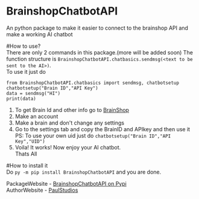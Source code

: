 # BrainshopChatbotAPI  
 An python package to make it easier to connect to the brainshop API and make a working AI chatbot  
 
 #How to use?  
 There are only 2 commands in this package.(more will be added soon)
 The function structure is `BrainshopChatbotAPI.chatbasics.sendmsg(<text to be sent to the AI>)`.  
 To use it just do  
 ```
 from BrainshopChatbotAPI.chatbasics import sendmsg, chatbotsetup  
 chatbotsetup("Brain ID","API Key")  
 data = sendmsg("HI")  
 print(data)  
 ```
 1. To get Brain Id and other info go to [BrainShop](https://brainshop.ai)  
 2. Make an account  
 3. Make a brain and don't change any settings  
 4. Go to the settings tab and copy the BrainID and APIkey and then use it  
    PS: To use your own uid just do `chatbotsetup("Brain ID","API Key","UID")`  
 5. Voila! It works! Now enjoy your AI chatbot.  
 Thats All  
 
 #How to install it  
 Do `py -m pip install BrainshopChatbotAPI` and you are done.  


 PackageWebsite - [BrainshopChatbotAPI on Pypi](https://pypi.org/project/BrainshopChatbotAPI/)  
 AuthorWebsite - [PaulStudios](https://paulstudios.great-site.net)  
